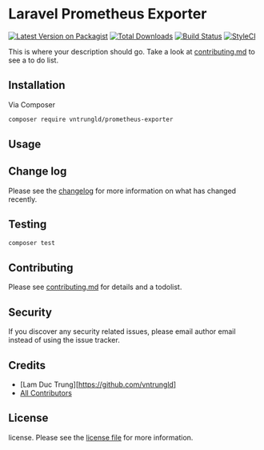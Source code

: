 # Laravel Prometheus Exporter

[![Latest Version on Packagist][ico-version]][link-packagist]
[![Total Downloads][ico-downloads]][link-downloads]
[![Build Status][ico-travis]][link-travis]
[![StyleCI][ico-styleci]][link-styleci]

This is where your description should go. Take a look at [contributing.md](contributing.md) to see a to do list.

## Installation

Via Composer

```bash
composer require vntrungld/prometheus-exporter
```

## Usage

## Change log

Please see the [changelog](changelog.md) for more information on what has changed recently.

## Testing

```bash
composer test
```

## Contributing

Please see [contributing.md](contributing.md) for details and a todolist.

## Security

If you discover any security related issues, please email author email instead of using the issue tracker.

## Credits

- [Lam Duc Trung][https://github.com/vntrungld]
- [All Contributors][link-contributors]

## License

license. Please see the [license file](license.md) for more information.

[ico-version]: https://img.shields.io/packagist/v/vntrungld/prometheus-exporter.svg?style=flat-square
[ico-downloads]: https://img.shields.io/packagist/dt/vntrungld/prometheus-exporter.svg?style=flat-square
[ico-travis]: https://img.shields.io/travis/vntrungld/prometheus-exporter/master.svg?style=flat-square
[ico-styleci]: https://styleci.io/repos/12345678/shield

[link-packagist]: https://packagist.org/packages/vntrungld/prometheus-exporter
[link-downloads]: https://packagist.org/packages/vntrungld/prometheus-exporter
[link-travis]: https://travis-ci.org/vntrungld/prometheus-exporter
[link-styleci]: https://styleci.io/repos/12345678
[link-author]: https://github.com/vntrungld
[link-contributors]: ../../contributors
